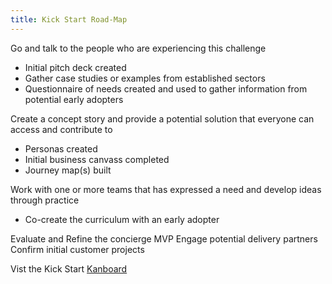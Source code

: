 ```yaml
---
title: Kick Start Road-Map
---
```


Go and talk to the people who are experiencing this challenge
- Initial pitch deck created
- Gather case studies or examples from established sectors
- Questionnaire of needs created and used to gather information from potential early adopters

Create a concept story and provide a potential solution that everyone can access and contribute to
- Personas created
- Initial business canvass completed
- Journey map(s) built

Work with one or more teams that has expressed a need and develop ideas through practice
- Co-create the curriculum with an early adopter

Evaluate and Refine the concierge MVP
Engage potential delivery partners
Confirm initial customer projects

Vist the Kick Start [Kanboard](https://trello.com/b/X41e9VlZ/service-design)
